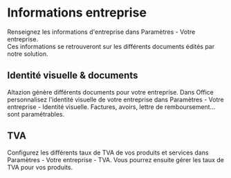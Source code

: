 # Informations entreprise
Renseignez les informations d'entreprise dans Paramètres - Votre entreprise.  
Ces informations se retrouveront sur les différents documents édités par notre solution.

## Identité visuelle & documents
Altazion génère différents documents pour votre entreprise. 
Dans Office personnalisez l'identité visuelle de votre entreprise dans Paramètres - Votre entreprise - Identité visuelle. 
Factures, avoirs, lettre de remboursement... sont paramétrables.

## TVA 
Configurez les différents taux de TVA de vos produits et services dans Paramètres - Votre entreprise - TVA. 
Vous pourrez ensuite gérer les taux de TVA pour vos produits.